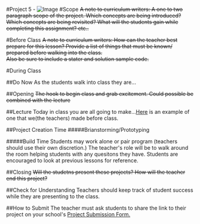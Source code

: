 #Project 5 - 
![Image]() 
#Scope
~~A note to curriculum writers: A one to two paragraph scope of the project. Which concepts are being introduced? Which concepts are being revisited? What will the students gain while completing this assignment? etc..~~ 
 
#Before Class
~~A note to curriculum writers: How can the teacher best prepare for this lesson? Provide a list of things that must be known/ prepared before walking into the class.~~  
~~Also be sure to include a stater and solution sample code.~~

#During Class

##Do Now
As the students walk into class they are...

##Opening
~~The hook to begin class and grab excitement. Could possible be combined with the lecture~~

##Lecture
Today in class you are all going to make...[Here]() is an example of one that we(the teachers) made before class.

##Project Creation Time
#####Brianstorming/Prototyping

#####Build Time
Students may work alone or pair program (teachers should use their own discretion.) The teacher's role will be to walk around the room helping students with any quesitons they have. Students are encouraged to look at previous lessons for reference.

##Closing
~~Will the studetns present these projects? How will the teacher end this project?~~

##Check for Understanding
Teachers should keep track of student success while they are presenting to the class.

##How to Submit
The teacher must ask students to share the link to their project on your school's [Project Submission Form.](https://docs.google.com/a/scripted.org/spreadsheets/d/1kaVH9hmkDCbBul19583UMPxl6IJ3-4pHgBQ2BU6TKDk/edit#gid=0)
